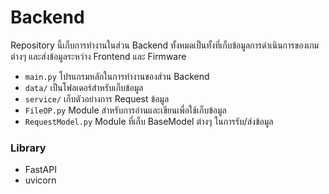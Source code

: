 # Backend
Repository นี้เก็บการทำงานในส่วน Backend ทั้งหมดเป็นทั้งที่เก็บข้อมูลการดำเนินการของเกมต่างๆ และส่งข้อมูลระหว่าง Frontend และ Firmware

- `main.py` โปรแกรมหลักในการทำงานของส่วน Backend  
- `data/` เป็นโฟลเดอร์สำหรับเก็บข้อมูล
- `service/` เก็บตัวอย่างการ Request ข้อมูล
- `FileOP.py` Module สำหรับการอ่านและเขียนเพื่อใช้เก็บข้อมูล
- `RequestModel.py` Module ที่เก็บ BaseModel ต่างๆ ในการรับ/ส่งข้อมูล

### Library
- FastAPI
- uvicorn